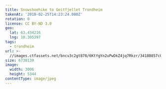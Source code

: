 ```yaml
---
title: Snowshoehike to Geitfjellet Trondheim
takenAt: '2018-02-25T14:23:24.000Z'
rotation: 0
license: CC BY-ND 3.0
geo:
  lat: 63.434216
  lng: 10.305397
tags:
  - trondheim
url: >-
  //images.ctfassets.net/bncv3c2gt878/6KtYgYn2uPwDkZ4jq7Rkzr/34180857c0c0a987cffeca8155d53bdd/snowshoehike-to-geitfjellet-trondheim_39584820725_o
size: 6738139
image:
  width: 3006
  height: 5344
contentType: image/jpeg
---
```


